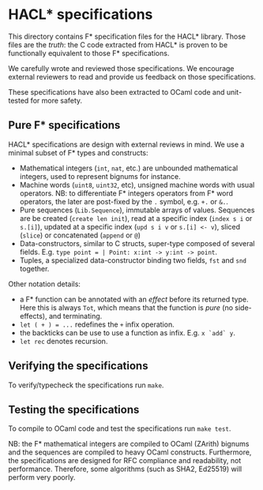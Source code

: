 # HACL* specifications

This directory contains F* specification files for the HACL*
library. Those files are the *truth*: the C code extracted from HACL*
is proven to be functionally equivalent to those F* specifications.

We carefully wrote and reviewed those specifications. We encourage
external reviewers to read and provide us feedback on those
specifications.

These specifications have also been extracted to OCaml code and
unit-tested for more safety.

## Pure F* specifications

HACL* specifications are design with external reviews in mind. We use
a minimal subset of F* types and constructs:

- Mathematical integers (`int`, `nat`, etc.) are unbounded mathematical
  integers, used to represent bignums for instance.
- Machine words (`uint8`, `uint32`, etc), unsigned machine
  words with usual operators. NB: to differentiate F* integers
  operators from F* word operators, the later are post-fixed by the
  `.` symbol, e.g. `+.` or `&.`.
- Pure sequences (`Lib.Sequence`), immutable arrays of values. Sequences are
  be created (`create len init`), read at a specific index (`index s
  i` or `s.[i]`), updated at a specific index (`upd s i v` or `s.[i]
  <- v`), sliced (`slice`) or concatenated (`append` or `@`)
- Data-constructors, similar to C structs, super-type composed of
  several fields. E.g. `type point = | Point: x:int -> y:int -> point`.
- Tuples, a specialized data-constructor binding two fields, `fst`
  and `snd` together.

Other notation details:

- a F* function can be annotated with an *effect* before its returned type.
  Here this is always `Tot`, which means that the function is *pure*
  (no side-effects), and terminating.
- `let ( + ) = ...` redefines the `+` infix operation.
- the backticks can be use to use a function as infix. E.g. ``x `add` y``.
- `let rec` denotes recursion.

## Verifying the specifications

To verify/typecheck the specifications run `make`.

## Testing the specifications

To compile to OCaml code and test the specifications run `make test`.

NB: the F* mathematical integers are compiled to OCaml (ZArith) bignums
and the sequences are compiled to heavy OCaml constructs. Furthermore,
the specifications are designed for RFC compliance and readability,
not performance. Therefore, some algorithms (such as SHA2, Ed25519)
will perform very poorly.
